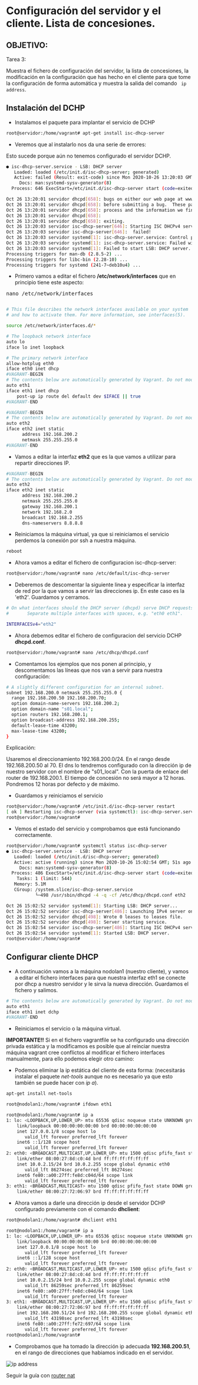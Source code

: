 # Configuración del servidor y el cliente. Lista de concesiones.

## OBJETIVO: 

Tarea 3:

Muestra el fichero de configuración del servidor, la lista de concesiones, la modificación en la configuración que has hecho en el cliente para que tome la configuración de forma automática y muestra la salida del comando ` ip address`.


## Instalación del DCHP

* Instalamos el paquete para implantar el servicio de DCHP

```sh
root@servidor:/home/vagrant# apt-get install isc-dhcp-server
```

* Veremos que al instalarlo nos da una serie de errores:

Esto sucede porque aún no tenemos configurado el servidor DCHP.

```sh
● isc-dhcp-server.service - LSB: DHCP server
   Loaded: loaded (/etc/init.d/isc-dhcp-server; generated)
   Active: failed (Result: exit-code) since Mon 2020-10-26 13:20:03 GMT; 4ms ago
     Docs: man:systemd-sysv-generator(8)
  Process: 646 ExecStart=/etc/init.d/isc-dhcp-server start (code=exited, status=1/FAILURE)

Oct 26 13:20:01 servidor dhcpd[658]: bugs on either our web page at www.isc.org or in the README file
Oct 26 13:20:01 servidor dhcpd[658]: before submitting a bug.  These pages explain the proper
Oct 26 13:20:01 servidor dhcpd[658]: process and the information we find helpful for debugging.
Oct 26 13:20:01 servidor dhcpd[658]: 
Oct 26 13:20:01 servidor dhcpd[658]: exiting.
Oct 26 13:20:03 servidor isc-dhcp-server[646]: Starting ISC DHCPv4 server: dhcpdcheck syslog for diagnostics. ... failed!
Oct 26 13:20:03 servidor isc-dhcp-server[646]:  failed!
Oct 26 13:20:03 servidor systemd[1]: isc-dhcp-server.service: Control process exited, code=exited, status=1/FAILURE
Oct 26 13:20:03 servidor systemd[1]: isc-dhcp-server.service: Failed with result 'exit-code'.
Oct 26 13:20:03 servidor systemd[1]: Failed to start LSB: DHCP server.
Processing triggers for man-db (2.8.5-2) ...
Processing triggers for libc-bin (2.28-10) ...
Processing triggers for systemd (241-7~deb10u4) ...

```

* Primero vamos a editar el fichero **/etc/network/interfaces** que en principio tiene este aspecto:

<pre>nano /etc/network/interfaces</pre>

```sh

# This file describes the network interfaces available on your system
# and how to activate them. For more information, see interfaces(5).

source /etc/network/interfaces.d/*

# The loopback network interface
auto lo
iface lo inet loopback

# The primary network interface
allow-hotplug eth0
iface eth0 inet dhcp
#VAGRANT-BEGIN
# The contents below are automatically generated by Vagrant. Do not modify.
auto eth1
iface eth1 inet dhcp
    post-up ip route del default dev $IFACE || true
#VAGRANT-END

#VAGRANT-BEGIN
# The contents below are automatically generated by Vagrant. Do not modify.
auto eth2
iface eth2 inet static
      address 192.168.200.2
      netmask 255.255.255.0
#VAGRANT-END

```

* Vamos a editar la interfaz **eth2** que es la que vamos a utilizar para repartir direcciones IP.

```sh
#VAGRANT-BEGIN
# The contents below are automatically generated by Vagrant. Do not modify.
auto eth2
iface eth2 inet static
      address 192.168.200.2
      netmask 255.255.255.0
      gateway 192.168.200.1
      network 192.168.2.0
      broadcast 192.168.2.255
      dns-nameservers 8.8.8.8    
```

* Reiniciamos la máquina virtual, ya que si reiniciamos el servicio perdemos la conexión por ssh a nuestra máquina.

```sh
reboot
```

* Ahora vamos a editar el fichero de configuracion isc-dhcp-server:

```sh
root@servidor:/home/vagrant# nano /etc/default/isc-dhcp-server 
```

* Deberemos de descomentar la siguiente linea y especificar la interfaz de red por la que vamos a servir las direcciones ip. En este caso es la 'eth2'. Guardamos y cerramos.

```sh
# On what interfaces should the DHCP server (dhcpd) serve DHCP requests?
#       Separate multiple interfaces with spaces, e.g. "eth0 eth1".

INTERFACESv4="eth2"

```

* Ahora debemos editar el fichero de configuracion del servicio DCHP **dhcpd.conf**.

```sh
root@servidor:/home/vagrant# nano /etc/dhcp/dhcpd.conf 

```
* Comentamos los ejemplos que nos ponen al principio, y descomentamos las líneas que nos van a
servir para nuestra configuración:

```sh
# A slightly different configuration for an internal subnet.
subnet 192.168.200.0 netmask 255.255.255.0 {
  range 192.168.200.50 192.168.200.70;
  option domain-name-servers 192.168.200.2;
  option domain-name "s01.local";
  option routers 192.168.200.1;
  option broadcast-address 192.168.200.255;
  default-lease-time 43200;
  max-lease-time 43200;
}

```

Explicación:

Usaremos el direccionamiento 192.168.200.0/24. En el rango desde 192.168.200.50 al 70. El dns lo tendremos configurado con la dirección ip de nuestro servidor con el nombre de "s01_local". Con la puerta de enlace del router de 192.168.200.1. El tiempo de concesión no será mayor a 12 horas. Pondremos 12 horas por defecto y de máximo.

* Guardamos y reiniciamos el servicio

```sh
root@servidor:/home/vagrant# /etc/init.d/isc-dhcp-server restart
[ ok ] Restarting isc-dhcp-server (via systemctl): isc-dhcp-server.service.
root@servidor:/home/vagrant# 

```
* Vemos el estado del servicio y comprobamos que está funcionando correctamente.

```sh
root@servidor:/home/vagrant# systemctl status isc-dhcp-server
● isc-dhcp-server.service - LSB: DHCP server
   Loaded: loaded (/etc/init.d/isc-dhcp-server; generated)
   Active: active (running) since Mon 2020-10-26 15:02:54 GMT; 51s ago
     Docs: man:systemd-sysv-generator(8)
  Process: 486 ExecStart=/etc/init.d/isc-dhcp-server start (code=exited, status=0/SUCCESS)
    Tasks: 1 (limit: 544)
   Memory: 5.1M
   CGroup: /system.slice/isc-dhcp-server.service
           └─498 /usr/sbin/dhcpd -4 -q -cf /etc/dhcp/dhcpd.conf eth2

Oct 26 15:02:52 servidor systemd[1]: Starting LSB: DHCP server...
Oct 26 15:02:52 servidor isc-dhcp-server[486]: Launching IPv4 server only.
Oct 26 15:02:52 servidor dhcpd[498]: Wrote 0 leases to leases file.
Oct 26 15:02:52 servidor dhcpd[498]: Server starting service.
Oct 26 15:02:54 servidor isc-dhcp-server[486]: Starting ISC DHCPv4 server: dhcpd.
Oct 26 15:02:54 servidor systemd[1]: Started LSB: DHCP server.
root@servidor:/home/vagrant# 

```

## Configurar cliente DHCP

* A continuación vamos a la máquina nodolan1 (nuestro cliente), y vamos a editar el fichero interfaces para que nuestra interfaz eth1 se conecte por dhcp a nuestro servidor y le sirva la nueva dirección. Guardamos el fichero y salimos.

```sh
# The contents below are automatically generated by Vagrant. Do not modify.
auto eth1
iface eth1 inet dchp  
#VAGRANT-END
```

* Reiniciamos el servicio o la máquina virtual.

**IMPORTANTE!!** Si en el fichero vagrantfile se ha configurado una dirección privada estática y la modificamos es posible que al reinciar nuestra máquina vagrant cree conflictos al modificar el fichero interfaces manualmente, para ello podemos elegir otro camino:

* Podemos eliminar la ip estática del cliente de esta forma: (necesitarás instalar el paquete *net-tools* aunque no es necesario ya que esto también se puede hacer con *ip a*).

```sh
apt-get install net-tools
```

```sh
root@nodolan1:/home/vagrant# ifdown eth1
```

```sh
root@nodolan1:/home/vagrant# ip a
1: lo: <LOOPBACK,UP,LOWER_UP> mtu 65536 qdisc noqueue state UNKNOWN group default qlen 1000
    link/loopback 00:00:00:00:00:00 brd 00:00:00:00:00:00
    inet 127.0.0.1/8 scope host lo
       valid_lft forever preferred_lft forever
    inet6 ::1/128 scope host 
       valid_lft forever preferred_lft forever
2: eth0: <BROADCAST,MULTICAST,UP,LOWER_UP> mtu 1500 qdisc pfifo_fast state UP group default qlen 1000
    link/ether 08:00:27:8d:c0:4d brd ff:ff:ff:ff:ff:ff
    inet 10.0.2.15/24 brd 10.0.2.255 scope global dynamic eth0
       valid_lft 86274sec preferred_lft 86274sec
    inet6 fe80::a00:27ff:fe8d:c04d/64 scope link 
       valid_lft forever preferred_lft forever
3: eth1: <BROADCAST,MULTICAST> mtu 1500 qdisc pfifo_fast state DOWN group default qlen 1000
    link/ether 08:00:27:72:06:97 brd ff:ff:ff:ff:ff:ff

```

* Ahora vamos a darle una dirección ip desde el servidor DCHP configurado previamente con el comando **dhclient**:

```sh
root@nodolan1:/home/vagrant# dhclient eth1

root@nodolan1:/home/vagrant# ip a
1: lo: <LOOPBACK,UP,LOWER_UP> mtu 65536 qdisc noqueue state UNKNOWN group default qlen 1000
    link/loopback 00:00:00:00:00:00 brd 00:00:00:00:00:00
    inet 127.0.0.1/8 scope host lo
       valid_lft forever preferred_lft forever
    inet6 ::1/128 scope host 
       valid_lft forever preferred_lft forever
2: eth0: <BROADCAST,MULTICAST,UP,LOWER_UP> mtu 1500 qdisc pfifo_fast state UP group default qlen 1000
    link/ether 08:00:27:8d:c0:4d brd ff:ff:ff:ff:ff:ff
    inet 10.0.2.15/24 brd 10.0.2.255 scope global dynamic eth0
       valid_lft 86259sec preferred_lft 86259sec
    inet6 fe80::a00:27ff:fe8d:c04d/64 scope link 
       valid_lft forever preferred_lft forever
3: eth1: <BROADCAST,MULTICAST,UP,LOWER_UP> mtu 1500 qdisc pfifo_fast state UP group default qlen 1000
    link/ether 08:00:27:72:06:97 brd ff:ff:ff:ff:ff:ff
    inet 192.168.200.51/24 brd 192.168.200.255 scope global dynamic eth1
       valid_lft 43198sec preferred_lft 43198sec
    inet6 fe80::a00:27ff:fe72:697/64 scope link 
       valid_lft forever preferred_lft forever
root@nodolan1:/home/vagrant# 

```
* Comprobamos que ha tomado la dirección ip adecuada **192.168.200.51**, en el rango de direcciones que habiamos indicado en el servidor.

![ip address](https://github.com/CeliaGMqrz/servidor_DHCPv4/blob/main/capturas/salida_ipa.png)

Seguir la guía con [router nat](https://github.com/CeliaGMqrz/servidor_DHCPv4/blob/main/t4_router_nat.md)